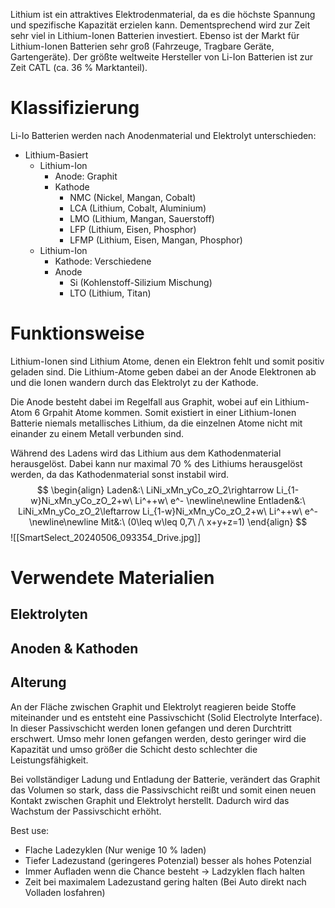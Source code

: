Lithium ist ein attraktives Elektrodenmaterial, da es die höchste Spannung und spezifische Kapazität erzielen kann. Dementsprechend wird zur Zeit sehr viel in Lithium-Ionen Batterien investiert. Ebenso ist der Markt für Lithium-Ionen Batterien sehr groß (Fahrzeuge, Tragbare Geräte, Gartengeräte). Der größte weltweite Hersteller von Li-Ion Batterien ist zur Zeit CATL (ca. 36 % Marktanteil).

# Klassifizierung
Li-Io Batterien werden nach Anodenmaterial und Elektrolyt unterschieden:
- Lithium-Basiert
	- Lithium-Ion
		- Anode: Graphit
		- Kathode
			- NMC (Nickel, Mangan, Cobalt)
			- LCA (Lithium, Cobalt, Aluminium)
			- LMO (Lithium, Mangan, Sauerstoff)
			- LFP (Lithium, Eisen, Phosphor)
			- LFMP (Lithium, Eisen, Mangan, Phosphor)
	- Lithium-Ion
		- Kathode: Verschiedene
		- Anode
			- Si (Kohlenstoff-Silizium Mischung)
			- LTO (Lithium, Titan)

# Funktionsweise
Lithium-Ionen sind Lithium Atome, denen ein Elektron fehlt und somit positiv geladen sind. Die Lithium-Atome geben dabei an der Anode Elektronen ab und die Ionen wandern durch das Elektrolyt zu der Kathode.

Die Anode besteht dabei im Regelfall aus Graphit, wobei auf ein Lithium-Atom 6 Grpahit Atome kommen. Somit existiert in einer Lithium-Ionen Batterie niemals metallisches Lithium, da die einzelnen Atome nicht mit einander zu einem Metall verbunden sind.

Während des Ladens wird das Lithium aus dem Kathodenmaterial herausgelöst. Dabei kann nur maximal 70 % des Lithiums herausgelöst werden, da das Kathodenmaterial sonst instabil wird.
$$
\begin{align}
Laden&:\ LiNi_xMn_yCo_zO_2\rightarrow Li_{1-w}Ni_xMn_yCo_zO_2+w\ Li^++w\ e^-
\newline\newline
Entladen&:\ LiNi_xMn_yCo_zO_2\leftarrow Li_{1-w}Ni_xMn_yCo_zO_2+w\ Li^++w\ e^-
\newline\newline
Mit&:\ (0\leq w\leq 0,7\ /\ x+y+z=1)
\end{align}
$$
![[SmartSelect_20240506_093354_Drive.jpg]]
# Verwendete Materialien
## Elektrolyten
## Anoden & Kathoden
## Alterung
An der Fläche zwischen Graphit und Elektrolyt reagieren beide Stoffe miteinander und es entsteht eine Passivschicht (Solid Electrolyte Interface). In dieser Passivschicht werden Ionen gefangen und deren Durchtritt erschwert. Umso mehr Ionen gefangen werden, desto geringer wird die Kapazität und umso größer die Schicht desto schlechter die Leistungsfähigkeit.

Bei vollständiger Ladung und Entladung der Batterie, verändert das Graphit das Volumen so stark, dass die Passivschicht reißt und somit einen neuen Kontakt zwischen Graphit und Elektrolyt herstellt. Dadurch wird das Wachstum der Passivschicht erhöht.

Best use:
- Flache Ladezyklen (Nur wenige 10 % laden)
- Tiefer Ladezustand (geringeres Potenzial) besser als hohes Potenzial
- Immer Aufladen wenn die Chance besteht -> Ladzyklen flach halten
- Zeit bei maximalem Ladezustand gering halten (Bei Auto direkt nach Volladen losfahren)
